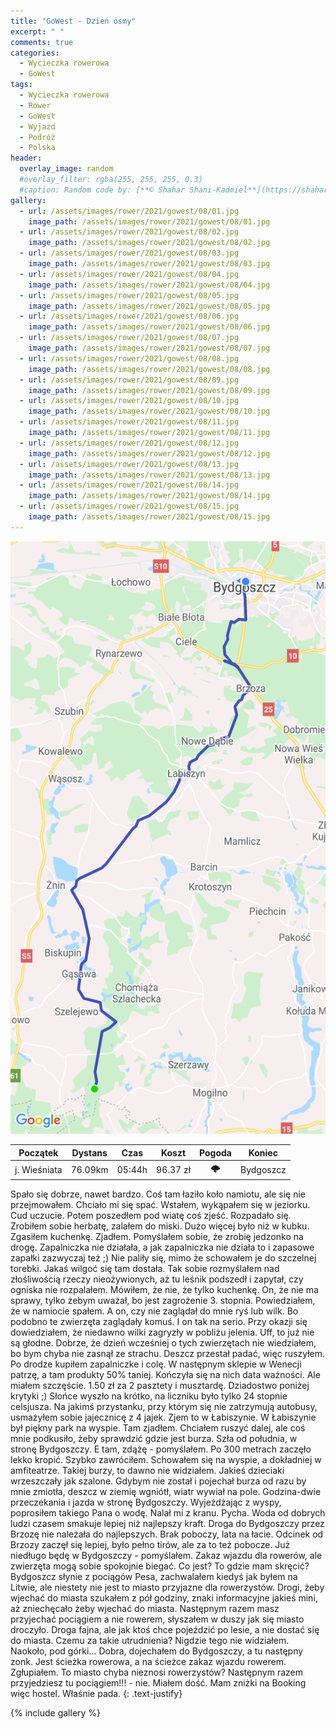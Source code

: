 ```yaml
---
title: "GoWest - Dzień ósmy"
excerpt: " "
comments: true
categories:
  - Wycieczka rowerowa
  - GoWest
tags:
  - Wycieczka rowerowa
  - Rower
  - GoWest
  - Wyjazd
  - Podróż
  - Polska
header:
  overlay_image: random
  #overlay_filter: rgba(255, 255, 255, 0.3)
  #caption: Random code by: [**© Shahar Shani-Kadmiel**](https://shaharkadmiel.github.io)"
gallery:
  - url: /assets/images/rower/2021/gowest/08/01.jpg
    image_path: /assets/images/rower/2021/gowest/08/01.jpg        
  - url: /assets/images/rower/2021/gowest/08/02.jpg
    image_path: /assets/images/rower/2021/gowest/08/02.jpg        
  - url: /assets/images/rower/2021/gowest/08/03.jpg
    image_path: /assets/images/rower/2021/gowest/08/03.jpg        
  - url: /assets/images/rower/2021/gowest/08/04.jpg
    image_path: /assets/images/rower/2021/gowest/08/04.jpg        
  - url: /assets/images/rower/2021/gowest/08/05.jpg
    image_path: /assets/images/rower/2021/gowest/08/05.jpg        
  - url: /assets/images/rower/2021/gowest/08/06.jpg
    image_path: /assets/images/rower/2021/gowest/08/06.jpg        
  - url: /assets/images/rower/2021/gowest/08/07.jpg
    image_path: /assets/images/rower/2021/gowest/08/07.jpg        
  - url: /assets/images/rower/2021/gowest/08/08.jpg
    image_path: /assets/images/rower/2021/gowest/08/08.jpg        
  - url: /assets/images/rower/2021/gowest/08/09.jpg
    image_path: /assets/images/rower/2021/gowest/08/09.jpg        
  - url: /assets/images/rower/2021/gowest/08/10.jpg
    image_path: /assets/images/rower/2021/gowest/08/10.jpg        
  - url: /assets/images/rower/2021/gowest/08/11.jpg
    image_path: /assets/images/rower/2021/gowest/08/11.jpg        
  - url: /assets/images/rower/2021/gowest/08/12.jpg
    image_path: /assets/images/rower/2021/gowest/08/12.jpg        
  - url: /assets/images/rower/2021/gowest/08/13.jpg
    image_path: /assets/images/rower/2021/gowest/08/13.jpg        
  - url: /assets/images/rower/2021/gowest/08/14.jpg
    image_path: /assets/images/rower/2021/gowest/08/14.jpg        
  - url: /assets/images/rower/2021/gowest/08/15.jpg
    image_path: /assets/images/rower/2021/gowest/08/15.jpg         
---
```


![mapka](/assets/images/rower/2021/gowest/08/mapka.png)

|Początek|Dystans|Czas|Koszt|Pogoda|Koniec|
|:---:|:---:|:---:|:---:|:---:|:---:|
|j. Wieśniata |76.09km|05:44h|96.37 zł|🌩️|Bydgoszcz| 

Spało się dobrze, nawet bardzo. Coś tam łaziło koło namiotu, ale się nie przejmowałem. Chciało mi się spać. Wstałem, wykąpałem się w jeziorku. Cud uczucie. Potem poszedłem pod wiatę coś zjeść. Rozpadało się. Zrobiłem sobie herbatę, zalałem do miski. Dużo więcej było niż w kubku. Zgasiłem kuchenkę. Zjadłem. Pomyślałem sobie, że zrobię jedzonko na drogę. Zapalniczka nie działała, a jak zapalniczka nie działa to i zapasowe zapałki zazwyczaj też ;) Nie paliły się, mimo że schowałem je do szczelnej torebki. Jakaś wilgoć się tam dostała. Tak sobie rozmyślałem nad złośliwością rzeczy nieożywionych, aż tu leśnik podszedł i zapytał, czy ogniska nie rozpalałem. Mówiłem, że nie, że tylko kuchenkę. On, że nie ma sprawy, tylko żebym uważał, bo jest zagrożenie 3. stopnia. Powiedziałem, że w namiocie spałem. A on, czy nie zaglądał do mnie ryś lub wilk. Bo podobno te zwierzęta zaglądały komuś. I on tak na serio. Przy okazji się dowiedziałem, że niedawno wilki zagryzły w pobliżu jelenia. Uff, to już nie są głodne. Dobrze, że dzień wcześniej o tych zwierzętach nie wiedziałem, bo bym chyba nie zasnął ze strachu. Deszcz przestał padać, więc ruszyłem. Po drodze kupiłem zapalniczke i colę. W następnym sklepie w Wenecji patrzę, a tam produkty 50% taniej. Kończyła się na nich data ważności. Ale miałem szczęście. 1.50 zł za 2 pasztety i musztardę. Dziadostwo poniżej krytyki ;) Słońce wyszło na krótko, na liczniku było tylko 24 stopnie celsjusza. Na jakimś przystanku, przy którym się nie zatrzymują autobusy, usmażyłem sobie jajecznicę z 4 jajek. Zjem to w Łabiszynie. W Łabiszynie był piękny park na wyspie. Tam zjadłem. Chciałem ruszyć dalej, ale coś mnie podkusiło, żeby sprawdzić gdzie jest burza. Szła od południa, w stronę Bydgoszczy. E tam, zdążę - pomyślałem. Po 300 metrach zaczęło lekko kropić. Szybko zawróciłem. Schowałem się na wyspie, a dokładniej w amfiteatrze. Takiej burzy, to dawno nie widziałem. Jakieś dzieciaki wrzeszczały jak szalone. Gdybym nie został i pojechał burza od razu by mnie zmiotła, deszcz w ziemię wgniótł, wiatr wywiał na pole. Godzina-dwie przeczekania  i jazda w stronę Bydgoszczy. Wyjeżdżając z wyspy, poprosiłem takiego Pana o wodę. Nalał mi z kranu. Pycha. Woda od dobrych ludzi czasem smakuje lepiej niż najlepszy kraft. Droga do Bydgoszczy przez Brzozę nie należała do najlepszych. Brak poboczy, lata na łacie. Odcinek od Brzozy zaczęł się lepiej, było pełno tirów, ale za to też pobocze. Już niedługo będę w Bydgoszczy - pomyślałem. Zakaz wjazdu dla rowerów, ale zwierzęta mogą sobie spokojnie biegać. Co jest? To gdzie mam skręcić? Bydgoszcz słynie z pociągów Pesa, zachwalałem kiedyś jak byłem na Litwie, ale niestety nie jest to miasto przyjazne dla rowerzystów. Drogi, żeby wjechać do miasta szukałem z pół godziny, znaki informacyjne jakieś mini, aż zniechęcało żeby wjechać do miasta. Następnym razem masz przyjechać pociągiem a nie rowerem, słyszałem w duszy jak się miasto droczyło. Droga fajna, ale jak ktoś chce pojeździć po lesie, a nie dostać się do miasta. Czemu za takie utrudnienia? Nigdzie tego nie widziałem. Naokoło, pod górki... Dobra, dojechałem do Bydgoszczy, a tu następny zonk. Jest ścieżka rowerowa, a na ścieżce zakaz wjazdu rowerem. Zgłupiałem. To miasto chyba nieznosi rowerzystów? Następnym razem przyjedziesz tu pociągiem!!! - nie. Miałem dość. Mam zniżki na Booking więc hostel. Właśnie pada. 
{: .text-justify}

<!-- {% include gallery caption="Najciekawsze zdjęcia z dzisiejszego dnia" %} -->

{% include gallery %}

